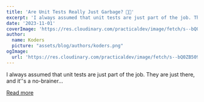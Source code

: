 ```yaml
---
title: 'Are Unit Tests Really Just Garbage? 💩😳'
excerpt: 'I always assumed that unit tests are just part of the job. They are just there, and it''s a no-brainer...'
date: '2023-11-01'
coverImage: 'https://res.cloudinary.com/practicaldev/image/fetch/s--bQ0ZB509--/c_imagga_scale,f_auto,fl_progressive,h_420,q_66,w_1000/https://dev-to-uploads.s3.amazonaws.com/uploads/articles/l861enh1wmv88hcvwr76.gif'
author:
  name: Koders
  picture: "assets/blog/authors/koders.png"
ogImage:
  url: 'https://res.cloudinary.com/practicaldev/image/fetch/s--bQ0ZB509--/c_imagga_scale,f_auto,fl_progressive,h_420,q_66,w_1000/https://dev-to-uploads.s3.amazonaws.com/uploads/articles/l861enh1wmv88hcvwr76.gif'
---
```


I always assumed that unit tests are just part of the job. They are just there, and it''s a no-brainer...

[Read more](https://dev.to/nuxt-wimadev/are-unit-tests-really-just-garbage-3c3)
